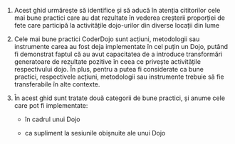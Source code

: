 1. Acest ghid urmărește să identifice și să aducă în atenția cititorilor cele mai bune practici care au dat rezultate în vederea creșterii proporției de fete care participă la activitățile dojo-urilor din diverse locații din lume

2. Cele mai bune practici CoderDojo sunt acțiuni, metodologii sau instrumente carea au fost deja implementate în cel puțin un Dojo, putând fi demonstrat faptul că au avut capacitatea de a introduce transformări generatoare de rezultate pozitive în ceea ce privește activitățile respectivului dojo. În plus, pentru a putea fi considerate ca bune practici, respectivele acțiuni, metodologii sau instrumente trebuie să fie transferabile în alte contexte.

3. În acest ghid sunt tratate două categorii de bune practici, și anume cele care pot fi implementate:

   * în cadrul unui Dojo

   * ca supliment la sesiunile obișnuite ale unui Dojo



